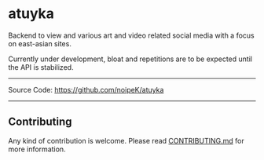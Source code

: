 # atuyka

Backend to view and various art and video related social media with a focus on east-asian sites.

Currently under development, bloat and repetitions are to be expected until the API is stabilized.

---

Source Code: https://github.com/noipeK/atuyka

---

## Contributing

Any kind of contribution is welcome.
Please read [CONTRIBUTING.md](./CONTRIBUTING.md) for more information.

